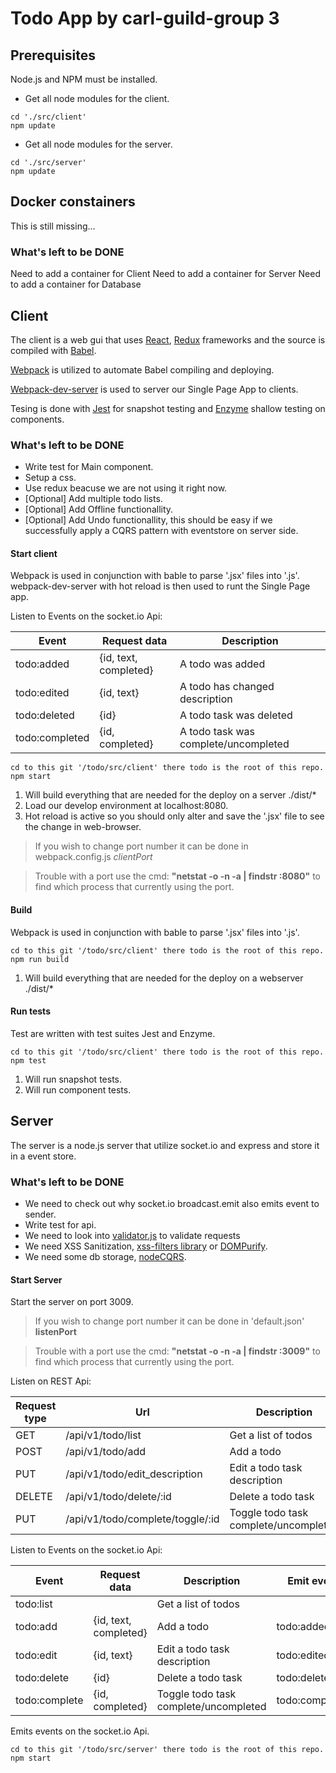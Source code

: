 # Todo App by carl-guild-group 3

## Prerequisites
Node.js and NPM must be installed.

* Get all node modules for the client.
``` CMD/Bash
cd './src/client'
npm update
```

* Get all node modules for the server.
``` CMD/Bash
cd './src/server'
npm update
```
## Docker constainers
This is still missing...

### What's left to be DONE
Need to add a container for Client
Need to add a container for Server
Need to add a container for Database


## Client
The client is a web gui that uses [React](https://facebook.github.io/react/), [Redux](http://redux.js.org/) frameworks and the source is compiled with [Babel](https://babeljs.io/).

[Webpack](https://github.com/webpack/webpack) is utilized to automate Babel compiling and deploying.

[Webpack-dev-server](https://webpack.github.io/docs/webpack-dev-server.html) is used to server our Single Page App to clients.

Tesing is done with [Jest](https://facebook.github.io/jest/) for snapshot testing and [Enzyme](https://github.com/airbnb/enzyme) shallow testing on components.

### What's left to be DONE
* Write test for Main component.
* Setup a css.
* Use redux beacuse we are not using it right now.
* [Optional] Add multiple todo lists.
* [Optional] Add Offline functionallity.
* [Optional] Add Undo functionallity, this should be easy if we successfully apply a CQRS pattern with eventstore on server side.


#### Start client
Webpack is used in conjunction with bable to parse '.jsx' files into '.js'.
webpack-dev-server with hot reload is then used to runt the Single Page app.

Listen to Events on the socket.io Api:

| Event                          |Request data           | Description                           |
| ------------------------------ | --------------------- | ------------------------------------- |
|todo:added                      |{id, text, completed}  | A todo was added                      |
|todo:edited                     |{id, text}             | A todo has changed description        |
|todo:deleted                    |{id}                   | A todo task was deleted               |
|todo:completed                  |{id, completed}        | A todo task was complete/uncompleted  |



``` CMD/Bash
cd to this git '/todo/src/client' there todo is the root of this repo.
npm start
```
1. Will build everything that are needed for the deploy on a server  ./dist/*
2. Load our develop environment at localhost:8080.
3. Hot reload is active so you should only alter and save the '.jsx' file to see the change in web-browser.

> If you wish to change port number it can be done in webpack.config.js *clientPort*

> Trouble with a port use the cmd: **"netstat -o -n -a | findstr :8080"** to find which process that currently using the port.

#### Build
Webpack is used in conjunction with bable to parse '.jsx' files into '.js'.

``` CMD/Bash
cd to this git '/todo/src/client' there todo is the root of this repo.
npm run build
```
1. Will build everything that are needed for the deploy on a webserver  ./dist/*

#### Run tests
Test are written with test suites Jest and Enzyme.
``` CMD/Bash
cd to this git '/todo/src/client' there todo is the root of this repo.
npm test
```
1. Will run snapshot tests.
2. Will run component tests.


## Server
The server is a node.js server that utilize socket.io and express and store it in a event store.

### What's left to be DONE
* We need to check out why socket.io  broadcast.emit  also emits event to sender.
* Write test for api.
* We need to look into [validator.js](https://www.npmjs.com/package/validator) to validate requests
* We need XSS Sanitization, [xss-filters library](https://github.com/yahoo/xss-filters) or [DOMPurify](https://github.com/cure53/DOMPurify).
* We need some db storage, [nodeCQRS](https://github.com/jamuhl/nodeCQRS).


#### Start Server
Start the server on port 3009.
> If you wish to change port number it can be done in 'default.json' **listenPort**

> Trouble with a port use the cmd: **"netstat -o -n -a | findstr :3009"** to find which process that currently using the port.

Listen on REST Api:

|Request type| Url                            | Description                           |Emit event      |
| ---------- | ------------------------------ | ------------------------------------- | -------------- |
|GET         |/api/v1/todo/list               | Get a list of todos                   |                |
|POST        |/api/v1/todo/add                | Add a todo                            | todo:added     |
|PUT         |/api/v1/todo/edit_description   | Edit a todo task description          | todo:edited    |
|DELETE      |/api/v1/todo/delete/:id         | Delete a todo task                    | todo:deleted   |
|PUT         |/api/v1/todo/complete/toggle/:id| Toggle todo task complete/uncompleted | todo:completed |


Listen to Events on the socket.io Api:

| Event                          |Request data           | Description                           |Emit event      |
| ------------------------------ | --------------------- | ------------------------------------- | -------------- |
|todo:list                       |                       | Get a list of todos                   |                |
|todo:add                        |{id, text, completed}  | Add a todo                            | todo:added     |
|todo:edit                       |{id, text}             | Edit a todo task description          | todo:edited    |
|todo:delete                     |{id}                   | Delete a todo task                    | todo:deleted   |
|todo:complete                   |{id, completed}        | Toggle todo task complete/uncompleted | todo:completed |

Emits events on the socket.io Api.

``` CMD/Bash
cd to this git '/todo/src/server' there todo is the root of this repo.
npm start
```
